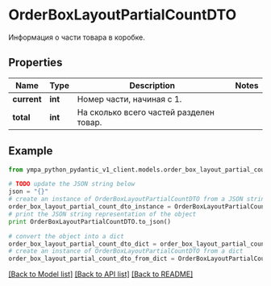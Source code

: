 # OrderBoxLayoutPartialCountDTO

Информация о части товара в коробке.

## Properties
Name | Type | Description | Notes
------------ | ------------- | ------------- | -------------
**current** | **int** | Номер части, начиная с 1. | 
**total** | **int** | На сколько всего частей разделен товар. | 

## Example

```python
from ympa_python_pydantic_v1_client.models.order_box_layout_partial_count_dto import OrderBoxLayoutPartialCountDTO

# TODO update the JSON string below
json = "{}"
# create an instance of OrderBoxLayoutPartialCountDTO from a JSON string
order_box_layout_partial_count_dto_instance = OrderBoxLayoutPartialCountDTO.from_json(json)
# print the JSON string representation of the object
print OrderBoxLayoutPartialCountDTO.to_json()

# convert the object into a dict
order_box_layout_partial_count_dto_dict = order_box_layout_partial_count_dto_instance.to_dict()
# create an instance of OrderBoxLayoutPartialCountDTO from a dict
order_box_layout_partial_count_dto_from_dict = OrderBoxLayoutPartialCountDTO.from_dict(order_box_layout_partial_count_dto_dict)
```
[[Back to Model list]](../README.md#documentation-for-models) [[Back to API list]](../README.md#documentation-for-api-endpoints) [[Back to README]](../README.md)



